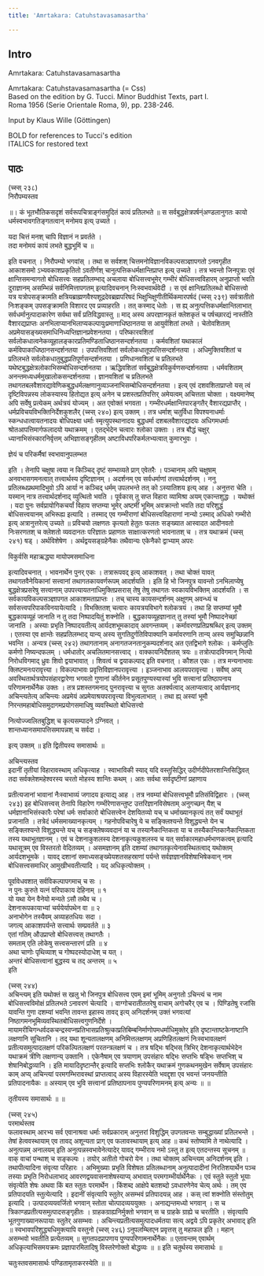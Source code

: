```yaml
---
title: 'Amrtakara: Catuhstavasamasartha'

---
```

## Intro
  
  
  
  
 Amrtakara: Catuhstavasamasartha   
  
  
  
  
Amrtakara: Catuhstavasamasartha (= Css)  
Based on the edition by G. Tucci. Minor Buddhist Texts, part I.  
Roma 1956 (Serie Orientale Roma, 9), pp. 238-246.  
  
  
Input by Klaus Wille (Göttingen)  
  
  
  
  
BOLD for references to Tucci's edition  
ITALICS for restored text  
  
  
  
  


## पाठः
  
  
  
  
  
  
(च्स्स् २३८)  
निरौपम्यस्तव  
  
॥। कं भूतभौतिकसदृशं सर्वरूपचित्राङ्गंसमुदितं कायं प्रतिलभते ॥ स सर्वबुद्धक्षेत्रपर्षन्ंअण्डलानुगतः कायो धर्मस्वभावगतिङ्गतत्वान् मनोमय इत्य् उच्यते ।  
  
यदा चित्तं मनश् चापि विज्ञानं न प्रवर्तते ।  
तदा मनोमयं कायं लभते बुद्धभूमिं च ॥  
  
इति वचनात् । निरौपम्यो भगवांस् । तथा स सर्वशश् चित्तमनोविज्ञानविकल्पसञ्ज्ञापगतो ऽनवगृहीत आकाशसमो ऽभ्यवकाशप्रकृतितो ऽवतीर्णश् चानुत्पत्तिकधर्मक्षान्तिप्राप्त इत्य् उच्यते । तत्र भवन्तो जिनपुत्राः एवं क्षान्तिसमन्वागतो बोधिसत्त्वः सहप्रतिलम्भाद् अचलाया बोधिसत्त्वभूमेर् गम्भीरं बोधिसत्त्वविहारम् अनुप्राप्तो भवति दुराज्ञानम् असम्भिन्नं सर्वनिमित्तापगतम् इत्यादिवचनान् निःस्वभवार्थवेदी । स एवं क्षान्तिप्रतिलब्धो बोधिसत्त्वो यत्र यत्रोपसङ्क्रामति क्षत्रियब्राह्मणवैश्यशूद्रदेवब्रह्मपरिषदं भिक्षुभिक्षुणीतीर्थिकमारपर्षदं (च्स्स् २३९) सर्वत्रातीतो निःशङ्कम् उपसङ्क्रामति विशारद एव प्रव्याहरति । तत् कस्माद् धेतोः । स ह्य् अनुत्पत्तिकधर्मक्षान्तिलाभात् सर्वधर्मानुत्पादाकारेण सर्वथा सर्वं प्रतिविद्धवास्तु ॥ माद् अस्य अपरज्ञानकृतं क्लेशकृतं च पर्षच्छारद्यं नास्तीति वैशारद्यप्राप्तः अनभिलाप्यानभिलाप्यकल्पायुःप्रमाणाधिष्ठानतया स आयुर्वशितां लभते । चेतोवशिताम् अप्रमेयासङ्ख्यसमाधिनिध्यप्तिज्ञानप्रवेशनतया । परिष्कारवशितां सर्वलोकधात्वनेकव्यूहालङ्कारप्रतिमण्डिताधिष्ठानसन्दर्शनतया । कर्मवशितां यथाकालं कर्मविपाकाधिष्ठानसन्दर्शनतया । उपपत्तिवशितां सर्वलोकधातूपपत्तिसन्दर्शनतया । अधिमुक्तिवशितां च प्रतिलभते सर्वलोकधातुबुद्धप्रतिपूर्णसन्दर्शनतया । प्रणिधानवशितां च प्रतिलभते यथेष्टबुद्धक्षेत्रलोकाभिसम्बोधिसन्दर्शनतया । ऋद्धिवशितां सर्वबुद्धक्षेत्रविकुर्वणसन्दर्शनतया । धर्मवशिताम् अनन्तमध्यधर्ममुखालोकसन्दर्शनतया । ज्ञानवशितां च प्रतिलभते तथागतबलवैशारद्यावेणिकबुद्धधर्मलक्षणानुव्यञ्जनाभिसम्बोधिसन्दर्शनतया । इत्य् एवं दशवशिताप्राप्तो यस् त्वं दृष्टिविपन्नस्य लोकस्यास्य हितोद्यत इत्य् अनेन च प्रशस्तप्रतिपत्तिर् अमेयत्वम् अचित्तता चोक्ता । वक्ष्यमानेष्व् अपि सर्वेषु प्रत्येकम् अर्थत्रयं योज्यम् । अत एवोक्तं भगवता । गम्भीरधर्मक्षान्तिपारङ्गतैर् वैशारद्यप्राप्तैर् । धर्मप्रविचयविभक्तिनिर्देशकुशलैर् (च्स्स् २४०) इत्य् उक्तम् । तत्र धर्माश् चतुर्विधा विपश्यनाधर्माः स्कन्धधात्वायतनादयः बोधिपक्ष्या धर्माः स्मृत्युपस्थानादयः बुद्धधर्मा दशबलवैशारद्यादयः अधिगमधर्माः श्रोतआपत्तिमार्गफलादयो यथाक्रमम् । एतद्भेदेन चत्वारः श्लोका उक्ताः । तत्र बौद्धं चक्षुर् ध्यानाभिसंस्कारनिर्वृत्तम् अभिज्ञासङ्गृहीतम् अष्टाविधपरिकर्मलभ्यत्वात् कुमारभुवः ।  
  
ज्ञेयं च परिकर्मैषां स्वभावानुपलम्भत  
  
इति । तेनापि चक्षुषा त्वया न किञ्चिद् दृष्टं सम्भाव्यते प्राग् एवेतरैः । पञ्चानाम् अपि चक्षुषाम् अनवभासगमनत्वात् तत्त्वार्थस्य दृष्टिज्ञानम् । अदर्शनम् एव सर्वधर्माणां तत्त्वार्थदर्शनम् । ननु प्रतिलब्धप्रथमादिभुवो ऽपि आर्या न कञ्चिद् धर्मम् उपलभन्ते तत् को ऽस्यातिशय इत्य् आह । अनुत्तरा चेति । यस्मान् नात्र तत्त्वार्थदर्शनाद् व्युत्थितो भवति । पूर्वकास् तु सप्त विहारा व्यामिश्रा अयम् एकान्तशुद्धः । यथोक्तं । यदा पुनः सर्वप्रायोगिकचर्यां विहाय सप्तम्या भूमेर् अष्टमीं भूमिम् अवक्रान्तो भवति तदा परिशुद्धं बोधिसत्त्वयानम् अभिरूह्य इत्यादि । तस्माद् एव गम्भीराणां बोधिसत्त्वविहाराणां नान्यो ऽस्माद् अधिको गम्भीरो इत्य् अत्रानुत्तरेत्य् उच्यते ॥ प्रविचयो लक्षणतः कृत्यतो हेतुतः फलतः सङ्ख्यात आस्वादत आदीनवतो निःसरणतश् च क्लेशतो व्यवदानतः परिज्ञातः प्रहाणतः साक्षात्करणतो भावनातश् च । तत्र यथाक्रमं (च्स्स् २४१) षड् । अर्थविशेषेण । अर्थद्वयसङ्ग्रहेनैकः तथैवान्यः एकेनैको द्वाभ्याम् अपरः  
  
विकुर्वसि महाऋद्ध्या मायोपमसमाधिना  
  
इत्यादिवचनात् । भावनार्थेन पुनर् एकः । तत्रारूपवद् इत्य् आकाशवत् । तथा चोक्तं यावत् तथागतवैनेयिकानां सत्त्वानां तथागतकायवर्णरूपम् आदर्शयति । इति हि भो जिनपुत्र यावन्तो ऽनभिलाप्येषु बुद्धक्षेत्रप्रसरेषु सत्त्वानाम् उपपत्त्यायतनाधिमुक्तिप्रसरास् तेषु तेषु तथागतः स्वकायविभक्तिम् आदर्शयति । स सर्वकायविकल्पसञ्ज्ञापगत आकाशमताप्राप्तः । तच् चास्य कायसन्दर्शनम् अक्षूणम् अवन्ध्यं च सर्वसत्त्वपरिपाकविनयायेत्यादि । विभक्तितश् चत्वारः कायत्रयविभागे श्लोकत्रयं । तथा हि सप्तम्यां भूमौ बुद्धकायव्यूहं जानाति न तु तदा निष्पादयितुं शक्नोति । बुद्धकायव्यूहज्ञानात् तु तस्यां भूमौ निष्पादनेच्छां जानाति । अस्याः प्रभृति निष्पादयतीत्य् आर्यदशभूमकादाव् अवगन्तव्यम् । कर्मावरणप्रतिप्रश्रब्धिर् इत्य् उक्तम् । एतस्या एव क्षान्तेः सहप्रतिलम्भाद् यान्य् अस्य सुगतिदुर्गतिविपाक्यानि कर्मावरणानि तान्य् अस्य समुच्छिन्नानि भवन्ति । अन्यत्र (च्स्स् २४२) तथागतानाम् अनागतजनतानुकम्पदर्शनाद् अत एतद्विभागे श्लोकः । कर्मप्लुतिः कर्मणो निष्यन्दफलम् । धर्मधातोर् अचलितमानसत्त्वाद् । वाक्कायनिर्देशतस् त्रयः ॥ तत्रोत्पादविगमान् नित्यो निरोधविगमाद् ध्रुवः शिवो द्वयाभावात् । शिवत्वं च द्वयाकल्पाद् इति वचनात् । कौशल एकः । तत्र मन्यनाभावः क्लिष्टमनःपरावृत्त्या । विकल्पाभावः प्रवृत्तिविज्ञानपरावृत्त्या । इञ्जनाभाव आलयपरावृत्त्या । सर्वेष्व् अप्य् अवस्थितार्थत्रयोपसंहारद्वारेणा भगवतो गुणानां कीर्तनेन प्रसूतपुण्यस्यास्यां भुवि सत्त्वानां प्रतिष्ठापनाय परिणामनार्थेनैक उक्तः । तत्र प्रशस्तगमनाद् पुनरावृत्त्या च सुगतः अतर्क्यत्वाद् अलाप्यत्वाद् आर्यज्ञानाद् अचिन्त्यतेत्य् अचिन्त्यः अप्रमेयं अप्रमेयाश्रयपरावृत्त्या विभुत्वलाभात् । तथा ह्य् अस्यां भूमौ निरन्तमहाबोधिसमुदागमप्रयोगसमाधिषु व्यवस्थितो बोधिसत्त्वो  
  
नित्योज्ज्वलितबुद्धिश् च कृत्यसम्पादने ऽग्निवत् ।  
शान्तध्यानसमापत्तिसमापन्नश् च सर्वदा ।  
  
इत्य् उक्तम् ॥ इति द्वितीयस्य समासार्थः ॥  
  
अचिन्त्यस्तव  
इदानीं तृतीयां विहारावस्थाम् अधिकृत्याह । स्वाभाविकी स्याद् यदि वस्तुसिद्धिर् उदीर्णदीपेतरशान्तिसिद्धिवत् तदा सर्वक्लेशमहेश्वरस्य चरतो मोहस्य शान्तिः कथम् । अतः सर्वथा सर्वदृष्टीणां प्रहाणाय  
  
प्रतीत्यजानां भावानां नैःस्वाभाव्यं जगादय इत्याद्य् आह । तत्र नवम्यां बोधिसत्त्वभूमौ प्रतिसंविद्विहारः । (च्स्स् २४३) इह बोधिसत्त्वस् तेनापि विहारेण गम्भीरेणासन्तुष्ट उत्तरिज्ञानविसेषताम् अनुगच्छन् यैश् च धर्मज्ञानाभिसंस्कारैः परेषां धर्मः सर्वाकारो बोधिसत्त्वेन देशयितव्यो यच् च धर्माख्यानकृत्यं तत् सर्वं यथाभूतं प्रजानाति । तत्रेदं धर्मसमाख्यानकृत्यम् । गहनोपविचारेषु ये च सङ्क्लिश्यन्ते विशुद्ध्यन्ते येन च सङ्क्लिश्यन्ते विशुद्ध्यन्ते यच् च सङ्क्लेषव्यवदानं या च तस्यानैकान्तिकता या च तस्यैकान्तिकानैकान्तिकता तस्य यथाभूतज्ञानम् । एवं च देशनाकुशलस्य देशनाकृत्यकुशलस्य च यत् सर्वाकारमहाधर्मभाणकत्वम् इत्यादि यथासूत्रम् एव विस्तरतो वेदितव्यम् । असमज्ञानम् इति दशम्यां तथागतकृत्येनावस्थितत्वाद् यथोक्तम् आर्यदशभूमके । यावद् दशानां समाध्यसङ्ख्येयशतसहस्राणां पर्यन्ते सर्वज्ञज्ञानविशेषाभिषेकवान् नाम बोधिसत्त्वसमाधिर् आमुखीभवतीत्यादि । यद् अधिकृत्योक्तम् ।  
  
पूर्वावेधवशात् सर्वविकल्पापगमाच् च सः ।  
न पुनः कुरुते यत्नं परिपाकाय देहिनाम् ॥ १  
यो यथा येन वैनेयो मन्यते ऽसौ तथैव च ।  
देशनारूपकायाभ्यां चर्ययेर्यापथेन वा ॥ २  
अनाभोगेन तस्यैवम् अव्याहतधियः सदा ।  
जगत्य् आकाशपर्यन्ते सत्त्वार्थः सम्प्रवर्तते ॥ ३  
एतां गतिम् औउप्राप्तो बोधिसत्त्वस् तथागतैः ।  
समताम् एति लोकेषु सत्त्वसन्तारणं प्रति ॥ ४  
अथा चाणोः पृथिव्याश् च गोष्पदस्योदाधेश् च यत् ।  
अन्तरं बोधिसत्त्वानां बुद्धस्य च तद् अन्तरम् ॥ ५  
इति  
  
(च्स्स् २४४)  
अचिन्त्यम् इति यथोक्तं स खलु भो जिनपुत्र बोधिसत्त्व एवम् इमां भूमिम् अनुगतो ऽचिन्त्यं च नाम बोधिसत्त्वविमोक्षं प्रतिलभते ऽनावरणं चेत्यादि । वाग्गोचरातीततरेषु वाचाम् अगोचरैर् एव च । पिण्डितेषु रजांसि यावन्ति गुणा दशम्यां भवन्ति तावन्त इहास्य तावद् इत्य् अनिदर्शनम् उक्तं भगवत्यां निष्ठागमनभूमिव्यवस्थितबोधिसत्त्वगुणनिर्देशे । मायामरीचिगन्धर्वदकचन्द्रस्वप्नप्रतिभासप्रतिश्रुत्काप्रतिबिम्बनिर्माणोपमधर्माधिमुक्तेर् इति दृष्टान्ताष्टकेनाष्टानि लक्षणानि सूचितानि । तद् यथा शून्यतालक्षणम् अनिमित्तलक्षणम् अप्रणिहितलक्षणं निःस्वभावलक्षणं प्रतीत्यसमुत्पादलक्षणं परिकल्पितलक्षणं परतन्त्रलक्षणं च । तत्र षद्भिः षद्भिस् त्रिभिर् देशनाकृत्यार्थभेदेन यथाक्रमं त्रीणि लक्षणान्य् उक्तानि । एकेनैषाम् एव त्रयाणाम् उपसंहारः षद्भिः सप्तभिः षड्भिः सप्तभिश् च शेषानिबोद्धव्यानि । इति मायादिदृष्टान्तैर् इत्यादि सप्तभिः श्लोकैर् यथाक्रमं गुणकथनमुखेन सर्वेषाम् उपसंहारः काम् अप्य् अचिन्त्यां परमगम्भिरावस्थां प्राप्तत्वाद् अस्य विहारस्येति भवद्दृशा एव भवन्तं जनयन्तीति प्रतिपादनायैकः ॥ अस्याम् एव भुवि सत्त्वानां प्रतिष्ठापनाय पुण्यपरिणामनम् इत्य् अन्यः ॥ ॥  
  
तृतीयस्य समासार्थः ॥ ॥  
  
(च्स्स् २४५)  
परमार्थस्तव  
फलावस्थाम् आरभ्य सर्व एवानाश्रवा धर्माः सर्वप्रकाराम् अनुत्तरां विशुद्धिम् उपगतवन्तः सम्बुद्धाख्यां प्रतिलभन्ते । तेषां हेत्ववस्थायाम् एव तावद् अशून्यता प्राग् एव फलावस्थायाम् इत्य् आह ॥ कथं स्तोष्यामि ते नाथेत्यादि । अनुत्पन्नम् अनालयम् इति अनुत्पन्नस्वभावेनेत्यादेर् यावद् गम्भीराय नमो ऽस्तु त इत्य् एतदन्तस्य सूचनम् ॥ वाक् वाचां पन्थाश् च सङ्कल्पः । तयोर् अतीतो गोचरो येन । तथा चोक्तम् अचिन्त्यम् अनिदर्शनम् इति । तथापीत्यादिना संवृत्या परिहारः । अभिमुख्याः प्रभृति विशेषतः प्रतिलब्धानाम् अनुत्पादादीनां निरतिशयार्थेन पञ्च तस्याः प्रभृति निरोधलाभाद् आवरणद्वयवासनाशेषस्याप्य् अभावात् परमगाम्भीर्यार्थेनैकः । एवं स्तुते स्तुतो भूयाः संवृत्येति शेषः अथवा किं बत स्तुतः परमार्थेन । किंशब्द आक्षेपे बतशब्दो ऽवधारणेनेव चेत्य् अर्थः । तम् एव प्रतिपादयति स्तुत्येत्यादि । इदानीं संवृत्यापि स्तुतेर् असम्भवं प्रतिपादयन्न् आह । कस् त्वां शक्नोति संस्तोतुम् इत्यादि । उत्पादव्ययवर्जितो भगवान् स्तोता चोत्पादव्यययुक्तः । अनाद्यन्तमध्यो भगवान् । स च त्रिकाण्डप्रतीत्यसमुत्पादसङ्गृहीतः । ग्राहकग्राह्यनिर्मुक्तो भगवान् स च ग्राहके ग्राह्ये च चरतीति । संवृत्यापि भूतगुणाख्यानरूपायाः स्तुतेर् असम्भवः । अचिन्त्यप्रतीत्यसमुत्पादधर्मतया सत्य् अद्वये ऽपि प्रकृतेर् अभावाद् इति ॥ स्वभावपरिशुद्ध्यधिमुक्त्यापि वस्तुनो (च्स्स् २४६) ऽनुपलम्ब्लिएन प्रवृत्तस् तु महाफल इति । महान् असम्भवो भवतीति प्रत्येतव्यम् ॥ सुगतपदप्रापणाय पुण्यपरिणामनार्थेनैकः ॥ एतावन्तम् एवार्थम् अधिकृत्याभिसमयक्रमः प्रज्ञापारमितादिषु विस्तरेणोक्तो बोद्धव्यः ॥ ॥ इति चतुर्थस्य समासार्थः ॥  
  
चतुःस्तवसमासार्थः पण्डितामृताकरस्येति ॥ ॥  
  
  
  
  
  
